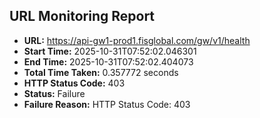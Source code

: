 ## URL Monitoring Report

- **URL:** https://api-gw1-prod1.fisglobal.com/gw/v1/health
- **Start Time:** 2025-10-31T07:52:02.046301
- **End Time:** 2025-10-31T07:52:02.404073
- **Total Time Taken:** 0.357772 seconds
- **HTTP Status Code:** 403
- **Status:** Failure
- **Failure Reason:** HTTP Status Code: 403
